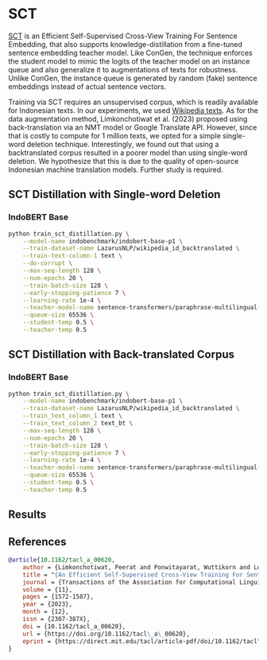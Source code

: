 # SCT

[SCT](https://github.com/mrpeerat/SCT) is an Efficient Self-Supervised Cross-View Training For Sentence Embedding, that also supports knowledge-distillation from a fine-tuned sentence embedding teacher model. Like ConGen, the technique enforces the student model to mimic the logits of the teacher model on an instance queue and also generalize it to augmentations of texts for robustness. Unlike ConGen, the instance queue is generated by random (fake) sentence embeddings instead of actual sentence vectors.

Training via SCT requires an unsupervised corpus, which is readily available for Indonesian texts. In our experiments, we used [Wikipedia texts](https://huggingface.co/datasets/LazarusNLP/wikipedia_id_20230520). As for the data augmentation method, Limkonchotiwat et al. (2023) proposed using back-translation via an NMT model or Google Translate API. However, since that is costly to compute for 1 million texts, we opted for a simple single-word deletion technique. Interestingly, we found out that using a backtranslated corpus resulted in a poorer model than using single-word deletion. We hypothesize that this is due to the quality of open-source Indonesian machine translation models. Further study is required.

## SCT Distillation with Single-word Deletion

### IndoBERT Base

```sh
python train_sct_distillation.py \
    --model-name indobenchmark/indobert-base-p1 \
    --train-dataset-name LazarusNLP/wikipedia_id_backtranslated \
    --train-text-column-1 text \
    --do-corrupt \
    --max-seq-length 128 \
    --num-epochs 20 \
    --train-batch-size 128 \
    --early-stopping-patience 7 \
    --learning-rate 1e-4 \
    --teacher-model-name sentence-transformers/paraphrase-multilingual-mpnet-base-v2 \
    --queue-size 65536 \
    --student-temp 0.5 \
    --teacher-temp 0.5
```

## SCT Distillation with Back-translated Corpus

### IndoBERT Base

```sh
python train_sct_distillation.py \
    --model-name indobenchmark/indobert-base-p1 \
    --train-dataset-name LazarusNLP/wikipedia_id_backtranslated \
    --train_text_column_1 text \
    --train_text_column_2 text_bt \
    --max-seq-length 128 \
    --num-epochs 20 \
    --train-batch-size 128 \
    --early-stopping-patience 7 \
    --learning-rate 1e-4 \
    --teacher-model-name sentence-transformers/paraphrase-multilingual-mpnet-base-v2 \
    --queue-size 65536 \
    --student-temp 0.5 \
    --teacher-temp 0.5
```

## Results

## References

```bibtex
@article{10.1162/tacl_a_00620,
    author = {Limkonchotiwat, Peerat and Ponwitayarat, Wuttikorn and Lowphansirikul, Lalita and Udomcharoenchaikit, Can and Chuangsuwanich, Ekapol and Nutanong, Sarana},
    title = "{An Efficient Self-Supervised Cross-View Training For Sentence Embedding}",
    journal = {Transactions of the Association for Computational Linguistics},
    volume = {11},
    pages = {1572-1587},
    year = {2023},
    month = {12},
    issn = {2307-387X},
    doi = {10.1162/tacl_a_00620},
    url = {https://doi.org/10.1162/tacl\_a\_00620},
    eprint = {https://direct.mit.edu/tacl/article-pdf/doi/10.1162/tacl\_a\_00620/2196817/tacl\_a\_00620.pdf},
}
```